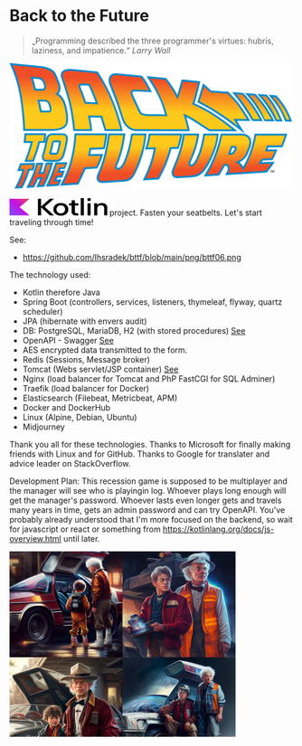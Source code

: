 # Back to the Future

> „Programming described the three programmer's virtues: hubris, laziness, and impatience.“ *Larry Wall*

<p>
<img src="src/main/webapp/res/Back-to-the-future-logo.svg" width="500px" height="222px"/>
<p/>

<p>
<img src="src/main/webapp/res/Kotlin Full Color Logo on White RGB.svg" width="173px" height="31px"/> project. Fasten your seatbelts. Let's start traveling through time!
<p/>

See:
* https://github.com/lhsradek/bttf/blob/main/png/bttf06.png

The technology used:

* Kotlin therefore Java
* Spring Boot (controllers, services, listeners, thymeleaf, flyway, quartz scheduler)
* JPA (hibernate with envers audit)
* DB: PostgreSQL, MariaDB, H2 (with stored procedures) [See](https://github.com/lhsradek/bttf/tree/main/bttf-impl/src/main/resources/db/specific)
* OpenAPI - Swagger [See](https://github.com/lhsradek/bttf/blob/main/png/bttf03.png)
* AES encrypted data transmitted to the form.
* Redis (Sessions, Message broker)
* Tomcat (Webs servlet/JSP container) [See](https://github.com/lhsradek/bttf/blob/main/png/bttf05.png)
* Nginx (load balancer for Tomcat and PhP FastCGI for SQL Adminer)
* Traefik (load balancer for Docker)
* Elasticsearch (Filebeat, Metricbeat, APM)
* Docker and DockerHub
* Linux (Alpine, Debian, Ubuntu)
* Midjourney

Thank you all for these technologies. Thanks to Microsoft for finally making friends with Linux and for GitHub. Thanks to Google for translater and advice leader on StackOverflow.

Development Plan: This recession game is supposed to be multiplayer and the manager will see who is playingin log. Whoever plays long enough will get the manager's password. Whoever lasts even longer gets and travels many years in time, gets an admin password and can try OpenAPI. You've probably already understood that I'm more focused on the backend, so wait for javascript or react or something from https://kotlinlang.org/docs/js-overview.html until later.

<p>
<img src="src/main/webapp/res/bttf.png" width="400px" height="328px"/>
<p/>

